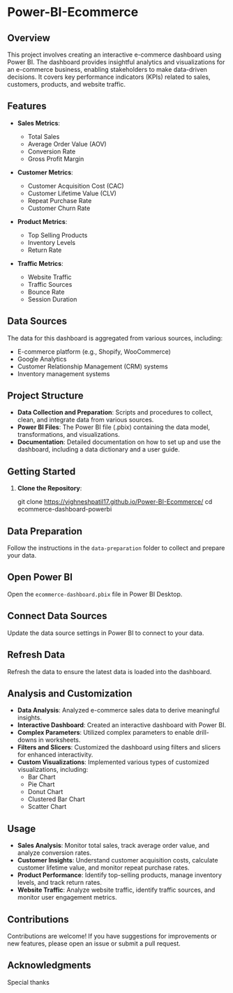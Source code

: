 # Power-BI-Ecommerce

## Overview

This project involves creating an interactive e-commerce dashboard using Power BI. The dashboard provides insightful analytics and visualizations for an e-commerce business, enabling stakeholders to make data-driven decisions. It covers key performance indicators (KPIs) related to sales, customers, products, and website traffic.

## Features

- **Sales Metrics**:
  - Total Sales
  - Average Order Value (AOV)
  - Conversion Rate
  - Gross Profit Margin

- **Customer Metrics**:
  - Customer Acquisition Cost (CAC)
  - Customer Lifetime Value (CLV)
  - Repeat Purchase Rate
  - Customer Churn Rate

- **Product Metrics**:
  - Top Selling Products
  - Inventory Levels
  - Return Rate

- **Traffic Metrics**:
  - Website Traffic
  - Traffic Sources
  - Bounce Rate
  - Session Duration

## Data Sources

The data for this dashboard is aggregated from various sources, including:
- E-commerce platform (e.g., Shopify, WooCommerce)
- Google Analytics
- Customer Relationship Management (CRM) systems
- Inventory management systems

## Project Structure

- **Data Collection and Preparation**: Scripts and procedures to collect, clean, and integrate data from various sources.
- **Power BI Files**: The Power BI file (.pbix) containing the data model, transformations, and visualizations.
- **Documentation**: Detailed documentation on how to set up and use the dashboard, including a data dictionary and a user guide.

## Getting Started

1. **Clone the Repository**:
   
   git clone https://vighneshpatil17.github.io/Power-BI-Ecommerce/
   cd ecommerce-dashboard-powerbi

## Data Preparation

Follow the instructions in the `data-preparation` folder to collect and prepare your data.

## Open Power BI

Open the `ecommerce-dashboard.pbix` file in Power BI Desktop.

## Connect Data Sources

Update the data source settings in Power BI to connect to your data.

## Refresh Data

Refresh the data to ensure the latest data is loaded into the dashboard.

## Analysis and Customization

- **Data Analysis**: Analyzed e-commerce sales data to derive meaningful insights.
- **Interactive Dashboard**: Created an interactive dashboard with Power BI.
- **Complex Parameters**: Utilized complex parameters to enable drill-downs in worksheets.
- **Filters and Slicers**: Customized the dashboard using filters and slicers for enhanced interactivity.
- **Custom Visualizations**: Implemented various types of customized visualizations, including:
  - Bar Chart
  - Pie Chart
  - Donut Chart
  - Clustered Bar Chart
  - Scatter Chart

## Usage

- **Sales Analysis**: Monitor total sales, track average order value, and analyze conversion rates.
- **Customer Insights**: Understand customer acquisition costs, calculate customer lifetime value, and monitor repeat purchase rates.
- **Product Performance**: Identify top-selling products, manage inventory levels, and track return rates.
- **Website Traffic**: Analyze website traffic, identify traffic sources, and monitor user engagement metrics.

## Contributions

Contributions are welcome! If you have suggestions for improvements or new features, please open an issue or submit a pull request.

## Acknowledgments

Special thanks
